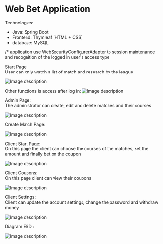 # Web Bet Application

Technologies:
 - Java: Spring Boot 
 - Frontend: Thymleaf (HTML + CSS)   
 - database: MySQL 
 
 /* application use WebSecurityConfigurerAdapter to session maintenance and recognition of the logged in user's access type



Start Page:   
User can only watch a list of match and research by the league

![Image description](https://github.com/Raval97/Web-Application_BetApi/blob/master/screens/startPage.PNG?raw=true)


Other functions is access after log in:
![Image description](https://github.com/Raval97/Web-Application_BetApi/blob/master/screens/logIn.PNG?raw=true)


Admin Page:               
The administrator can create, edit and delete matches and their courses

![Image description](https://github.com/Raval97/Web-Application_BetApi/blob/master/screens/admin.PNG?raw=true)



Create Match Page:

![Image description](https://github.com/Raval97/Web-Application_BetApi/blob/master/screens/adminNewMatch.PNG?raw=true)



Client Start Page:             
On this page the client can choose the courses of the matches, set the amount and finally bet on the coupon

![Image description](https://github.com/Raval97/Web-Application_BetApi/blob/master/screens/client.PNG?raw=true)



Client Coupons:   
On this page client can view their coupons

![Image description](https://github.com/Raval97/Web-Application_BetApi/blob/master/screens/clientCoupons.PNG?raw=true)


Client Settings:    
Client can update the account settings, change the password and withdraw money

![Image description](https://github.com/Raval97/Web-Application_BetApi/blob/master/screens/clientSettings.PNG?raw=true)


Diagram ERD :

![Image description](https://github.com/Raval97/Web-Application_BetApi/blob/master/screens/databse.PNG?raw=true)

